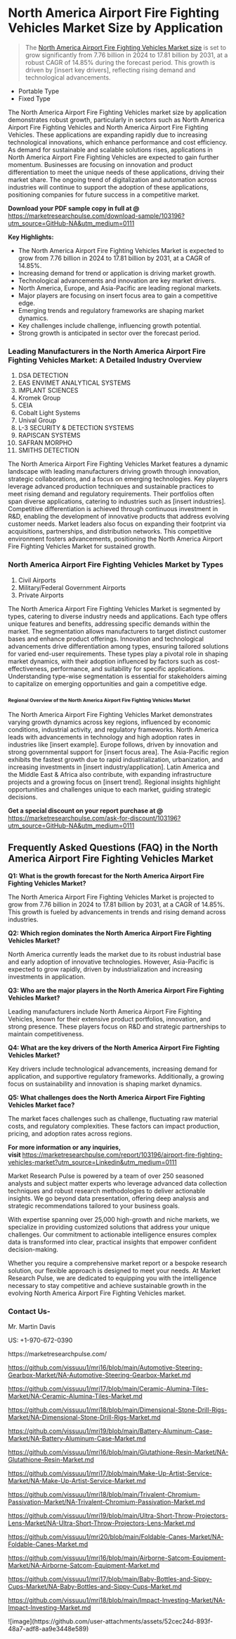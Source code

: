 <h1>North America Airport Fire Fighting Vehicles Market&nbsp;Size by Application</h1><blockquote><p>The <a href="https://marketresearchpulse.com/download-sample/103196?utm_source=GitHub-NA&amp;utm_medium=0111">North America Airport Fire Fighting Vehicles Market size</a> is set to grow significantly from 7.76 billion in 2024 to 17.81 billion by 2031, at a robust CAGR of 14.85% during the forecast period. This growth is driven by [insert key drivers], reflecting rising demand and technological advancements.</p></blockquote><ul><li>Portable Type<li> Fixed Type</li></ul><p>The North America Airport Fire Fighting Vehicles market size by application demonstrates robust growth, particularly in sectors such as North America Airport Fire Fighting Vehicles and North America Airport Fire Fighting Vehicles. These applications are expanding rapidly due to increasing technological innovations, which enhance performance and cost efficiency. As demand for sustainable and scalable solutions rises, applications in North America Airport Fire Fighting Vehicles are expected to gain further momentum. Businesses are focusing on innovation and product differentiation to meet the unique needs of these applications, driving their market share. The ongoing trend of digitalization and automation across industries will continue to support the adoption of these applications, positioning companies for future success in a competitive market.</p><p><strong>Download your PDF sample copy in full at @ </strong><a href="https://marketresearchpulse.com/download-sample/103196?utm_source=GitHub-NA&amp;utm_medium=0111">https://marketresearchpulse.com/download-sample/103196?utm_source=GitHub-NA&amp;utm_medium=0111</a></p><p><strong>Key Highlights: </strong></p><ul><li>The North America Airport Fire Fighting Vehicles Market is expected to grow from 7.76 billion in 2024 to 17.81 billion by 2031, at a CAGR of 14.85%.</li><li>Increasing demand for trend or application is driving market growth.</li><li>Technological advancements and innovation are key market drivers.</li><li>North America, Europe, and Asia-Pacific are leading regional markets.</li><li>Major players are focusing on insert focus area to gain a competitive edge.</li><li>Emerging trends and regulatory frameworks are shaping market dynamics.</li><li>Key challenges include challenge, influencing growth potential.</li><li>Strong growth is anticipated in sector over the forecast period.</li></ul><h3>Leading Manufacturers in the North America Airport Fire Fighting Vehicles Market: A Detailed Industry Overview</h3><ol><li>DSA DETECTION</li><li>EAS ENVIMET ANALYTICAL SYSTEMS</li><li>IMPLANT SCIENCES</li><li>Kromek Group</li><li>CEIA</li><li>Cobalt Light Systems</li><li>Unival Group</li><li>L-3 SECURITY & DETECTION SYSTEMS</li><li>RAPISCAN SYSTEMS</li><li>SAFRAN MORPHO</li><li>SMITHS DETECTION</li></ol><div class="flex max-w-full flex-col flex-grow"><div class="min-h-8 text-message flex w-full flex-col items-end gap-2 whitespace-normal break-words [.text-message+&amp;]:mt-5" dir="auto" data-message-author-role="assistant" data-message-id="fd8432e4-4910-450d-b182-61b7bfb0a01f" data-message-model-slug="gpt-4o"><div class="flex w-full flex-col gap-1 empty:hidden first:pt-[3px]"><div class="markdown prose w-full break-words dark:prose-invert light"><p>The North America Airport Fire Fighting Vehicles Market features a dynamic landscape with leading manufacturers driving growth through innovation, strategic collaborations, and a focus on emerging technologies. Key players leverage advanced production techniques and sustainable practices to meet rising demand and regulatory requirements. Their portfolios often span diverse applications, catering to industries such as [insert industries]. Competitive differentiation is achieved through continuous investment in R&amp;D, enabling the development of innovative products that address evolving customer needs. Market leaders also focus on expanding their footprint via acquisitions, partnerships, and distribution networks. This competitive environment fosters advancements, positioning the North America Airport Fire Fighting Vehicles Market for sustained growth.</p></div></div></div></div><h3>North America Airport Fire Fighting Vehicles Market by Types</h3><ol><li>Civil Airports<li> Military/Federal Government Airports<li> Private Airports</li></ol><div class="flex max-w-full flex-col flex-grow"><div class="min-h-8 text-message flex w-full flex-col items-end gap-2 whitespace-normal break-words [.text-message+&amp;]:mt-5" dir="auto" data-message-author-role="assistant" data-message-id="084470be-0bb7-4664-bddf-5156b4f41249" data-message-model-slug="gpt-4o-mini"><div class="flex w-full flex-col gap-1 empty:hidden first:pt-[3px]"><div class="markdown prose w-full break-words dark:prose-invert light"><p>The North America Airport Fire Fighting Vehicles Market is segmented by types, catering to diverse industry needs and applications. Each type offers unique features and benefits, addressing specific demands within the market. The segmentation allows manufacturers to target distinct customer bases and enhance product offerings. Innovation and technological advancements drive differentiation among types, ensuring tailored solutions for varied end-user requirements. These types play a pivotal role in shaping market dynamics, with their adoption influenced by factors such as cost-effectiveness, performance, and suitability for specific applications. Understanding type-wise segmentation is essential for stakeholders aiming to capitalize on emerging opportunities and gain a competitive edge.</p></div></div></div></div><h3><span style="font-size: 11px;">Regional Overview of the North America Airport Fire Fighting Vehicles Market</span></h3><div class="flex max-w-full flex-col flex-grow"><div class="min-h-8 text-message flex w-full flex-col items-end gap-2 whitespace-normal break-words [.text-message+&amp;]:mt-5" dir="auto" data-message-author-role="assistant" data-message-id="e9038762-ce64-4e30-91c9-9bd413514231" data-message-model-slug="gpt-4o-mini"><div class="flex w-full flex-col gap-1 empty:hidden first:pt-[3px]"><div class="markdown prose w-full break-words dark:prose-invert light"><p>The North America Airport Fire Fighting Vehicles Market demonstrates varying growth dynamics across key regions, influenced by economic conditions, industrial activity, and regulatory frameworks. North America leads with advancements in technology and high adoption rates in industries like [insert example]. Europe follows, driven by innovation and strong governmental support for [insert focus area]. The Asia-Pacific region exhibits the fastest growth due to rapid industrialization, urbanization, and increasing investments in [insert industry/application]. Latin America and the Middle East &amp; Africa also contribute, with expanding infrastructure projects and a growing focus on [insert trend]. Regional insights highlight opportunities and challenges unique to each market, guiding strategic decisions.</p></div></div></div></div><p><strong>Get a special discount on your report purchase at @ </strong><a href="https://marketresearchpulse.com/ask-for-discount/103196?utm_source=GitHub-NA&amp;utm_medium=0111">https://marketresearchpulse.com/ask-for-discount/103196?utm_source=GitHub-NA&amp;utm_medium=0111</a></p><h2>Frequently Asked Questions (FAQ) in the North America Airport Fire Fighting Vehicles Market</h2><p><strong>Q1: What is the growth forecast for the North America Airport Fire Fighting Vehicles Market?</strong></p><p>The North America Airport Fire Fighting Vehicles Market is projected to grow from 7.76 billion in 2024 to 17.81 billion by 2031, at a CAGR of 14.85%. This growth is fueled by advancements in trends and rising demand across industries.</p><p><strong>Q2: Which region dominates the North America Airport Fire Fighting Vehicles Market?</strong></p><p>North America currently leads the market due to its robust industrial base and early adoption of innovative technologies. However, Asia-Pacific is expected to grow rapidly, driven by industrialization and increasing investments in application.</p><p><strong>Q3: Who are the major players in the North America Airport Fire Fighting Vehicles Market?</strong></p><p>Leading manufacturers include North America Airport Fire Fighting Vehicles, known for their extensive product portfolios, innovation, and strong presence. These players focus on R&amp;D and strategic partnerships to maintain competitiveness.</p><p><strong>Q4: What are the key drivers of the North America Airport Fire Fighting Vehicles Market?</strong></p><p>Key drivers include technological advancements, increasing demand for application, and supportive regulatory frameworks. Additionally, a growing focus on sustainability and innovation is shaping market dynamics.</p><p><strong>Q5: What challenges does the North America Airport Fire Fighting Vehicles Market face?</strong></p><p>The market faces challenges such as challenge, fluctuating raw material costs, and regulatory complexities. These factors can impact production, pricing, and adoption rates across regions.</p><p><strong>For more information or any inquiries, visit&nbsp;</strong><a href="https://marketresearchpulse.com/report/103196/airport-fire-fighting-vehicles-market?utm_source=Linkedin&utm_medium=0111">https://marketresearchpulse.com/report/103196/airport-fire-fighting-vehicles-market?utm_source=Linkedin&utm_medium=0111</a></p><p>Market Research Pulse is powered by a team of over 250 seasoned analysts and subject matter experts who leverage advanced data collection techniques and robust research methodologies to deliver actionable insights. We go beyond data presentation, offering deep analysis and strategic recommendations tailored to your business goals.</p><p>With expertise spanning over 25,000 high-growth and niche markets, we specialize in providing customized solutions that address your unique challenges. Our commitment to actionable intelligence ensures complex data is transformed into clear, practical insights that empower confident decision-making.</p><p>Whether you require a comprehensive market report or a bespoke research solution, our flexible approach is designed to meet your needs. At Market Research Pulse, we are dedicated to equipping you with the intelligence necessary to stay competitive and achieve sustainable growth in the evolving North America Airport Fire Fighting Vehicles market.</p><h3><strong>Contact Us-</strong></h3><p>Mr. Martin Davis</p><p>US: +1-970-672-0390</p><p>https://marketresearchpulse.com/</p><p><a href="https://github.com/vissuuu1/mri16/blob/main/Automotive-Steering-Gearbox-Market/NA-Automotive-Steering-Gearbox-Market.md">https://github.com/vissuuu1/mri16/blob/main/Automotive-Steering-Gearbox-Market/NA-Automotive-Steering-Gearbox-Market.md</a></p><p><a href="https://github.com/vissuuu1/mri17/blob/main/Ceramic-Alumina-Tiles-Market/NA-Ceramic-Alumina-Tiles-Market.md">https://github.com/vissuuu1/mri17/blob/main/Ceramic-Alumina-Tiles-Market/NA-Ceramic-Alumina-Tiles-Market.md</a></p><p><a href="https://github.com/vissuuu1/mri18/blob/main/Dimensional-Stone-Drill-Rigs-Market/NA-Dimensional-Stone-Drill-Rigs-Market.md">https://github.com/vissuuu1/mri18/blob/main/Dimensional-Stone-Drill-Rigs-Market/NA-Dimensional-Stone-Drill-Rigs-Market.md</a></p><p><a href="https://github.com/vissuuu1/mri19/blob/main/Battery-Aluminum-Case-Market/NA-Battery-Aluminum-Case-Market.md">https://github.com/vissuuu1/mri19/blob/main/Battery-Aluminum-Case-Market/NA-Battery-Aluminum-Case-Market.md</a></p><p><a href="https://github.com/vissuuu1/mri16/blob/main/Glutathione-Resin-Market/NA-Glutathione-Resin-Market.md">https://github.com/vissuuu1/mri16/blob/main/Glutathione-Resin-Market/NA-Glutathione-Resin-Market.md</a></p><p><a href="https://github.com/vissuuu1/mri17/blob/main/Make-Up-Artist-Service-Market/NA-Make-Up-Artist-Service-Market.md">https://github.com/vissuuu1/mri17/blob/main/Make-Up-Artist-Service-Market/NA-Make-Up-Artist-Service-Market.md</a></p><p><a href="https://github.com/vissuuu1/mri18/blob/main/Trivalent-Chromium-Passivation-Market/NA-Trivalent-Chromium-Passivation-Market.md">https://github.com/vissuuu1/mri18/blob/main/Trivalent-Chromium-Passivation-Market/NA-Trivalent-Chromium-Passivation-Market.md</a></p><p><a href="https://github.com/vissuuu1/mri19/blob/main/Ultra-Short-Throw-Projectors-Lens-Market/NA-Ultra-Short-Throw-Projectors-Lens-Market.md">https://github.com/vissuuu1/mri19/blob/main/Ultra-Short-Throw-Projectors-Lens-Market/NA-Ultra-Short-Throw-Projectors-Lens-Market.md</a></p><p><a href="https://github.com/vissuuu1/mri20/blob/main/Foldable-Canes-Market/NA-Foldable-Canes-Market.md">https://github.com/vissuuu1/mri20/blob/main/Foldable-Canes-Market/NA-Foldable-Canes-Market.md</a></p><p><a href="https://github.com/vissuuu1/mri16/blob/main/Airborne-Satcom-Equipment-Market/NA-Airborne-Satcom-Equipment-Market.md">https://github.com/vissuuu1/mri16/blob/main/Airborne-Satcom-Equipment-Market/NA-Airborne-Satcom-Equipment-Market.md</a></p><p><a href="https://github.com/vissuuu1/mri17/blob/main/Baby-Bottles-and-Sippy-Cups-Market/NA-Baby-Bottles-and-Sippy-Cups-Market.md">https://github.com/vissuuu1/mri17/blob/main/Baby-Bottles-and-Sippy-Cups-Market/NA-Baby-Bottles-and-Sippy-Cups-Market.md</a></p><p><a href="https://github.com/vissuuu1/mri18/blob/main/Impact-Investing-Market/NA-Impact-Investing-Market.md">https://github.com/vissuuu1/mri18/blob/main/Impact-Investing-Market/NA-Impact-Investing-Market.md</a></p>
![image](https://github.com/user-attachments/assets/52cec24d-893f-48a7-adf8-aa9e3448e589)
